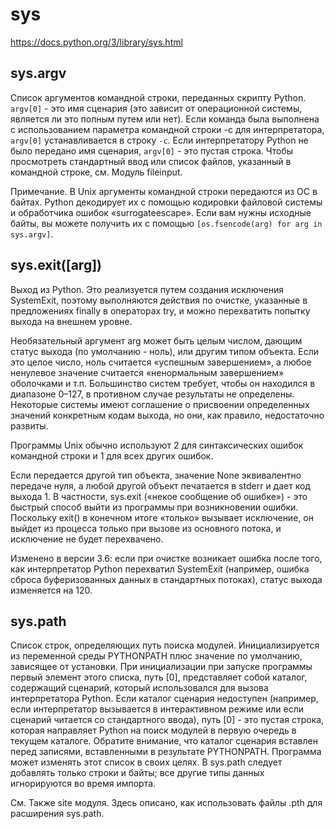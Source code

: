 # sys

https://docs.python.org/3/library/sys.html

## sys.argv

Список аргументов командной строки, переданных скрипту Python. `argv[0]` - это имя сценария (это зависит от операционной системы, является ли это полным путем или нет). Если команда была выполнена с использованием параметра командной строки -c для интерпретатора, `argv[0]` устанавливается в строку `-c`. Если интерпретатору Python не было передано имя сценария, `argv[0]` - это пустая строка. Чтобы просмотреть стандартный ввод или список файлов, указанный в командной строке, см. Модуль fileinput.

Примечание. В Unix аргументы командной строки передаются из ОС в байтах. Python декодирует их с помощью кодировки файловой системы и обработчика ошибок «surrogateescape». Если вам нужны исходные байты, вы можете получить их с помощью `[os.fsencode(arg) for arg in sys.argv]`.

## sys.exit([arg])

Выход из Python. Это реализуется путем создания исключения SystemExit, поэтому выполняются действия по очистке, указанные в предложениях finally в операторах try, и можно перехватить попытку выхода на внешнем уровне.

Необязательный аргумент arg может быть целым числом, дающим статус выхода (по умолчанию - ноль), или другим типом объекта. Если это целое число, ноль считается «успешным завершением», а любое ненулевое значение считается «ненормальным завершением» оболочками и т.п. Большинство систем требует, чтобы он находился в диапазоне 0–127, в противном случае результаты не определены. Некоторые системы имеют соглашение о присвоении определенных значений конкретным кодам выхода, но они, как правило, недостаточно развиты.

Программы Unix обычно используют 2 для синтаксических ошибок командной строки и 1 для всех других ошибок.

Если передается другой тип объекта, значение None эквивалентно передаче нуля, а любой другой объект печатается в stderr и дает код выхода 1. В частности, sys.exit («некое сообщение об ошибке») - это быстрый способ выйти из программы при возникновении ошибки. Поскольку exit() в конечном итоге «только» вызывает исключение, он выйдет из процесса только при вызове из основного потока, и исключение не будет перехвачено.

Изменено в версии 3.6: если при очистке возникает ошибка после того, как интерпретатор Python перехватил SystemExit (например, ошибка сброса буферизованных данных в стандартных потоках), статус выхода изменяется на 120.

## sys.path

Список строк, определяющих путь поиска модулей. Инициализируется из переменной среды PYTHONPATH плюс значение по умолчанию, зависящее от установки. При инициализации при запуске программы первый элемент этого списка, путь [0], представляет собой каталог, содержащий сценарий, который использовался для вызова интерпретатора Python. Если каталог сценария недоступен (например, если интерпретатор вызывается в интерактивном режиме или если сценарий читается со стандартного ввода), путь [0] - это пустая строка, которая направляет Python на поиск модулей в первую очередь в текущем каталоге. Обратите внимание, что каталог сценария вставлен перед записями, вставленными в результате PYTHONPATH. Программа может изменять этот список в своих целях. В sys.path следует добавлять только строки и байты; все другие типы данных игнорируются во время импорта.

См. Также site модуля. Здесь описано, как использовать файлы .pth для расширения sys.path.
